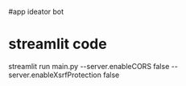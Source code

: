 #app ideator bot

# streamlit code

streamlit run main.py --server.enableCORS false --server.enableXsrfProtection false

